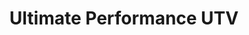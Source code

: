 ---
title: "Ultimate Performance UTV"
url: /farmington/ultimate-performance-utv/
shop: Allgemein
---